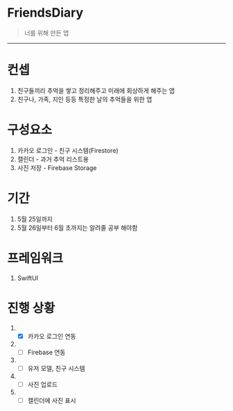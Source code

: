 # FriendsDiary

> 너를 위해 만든 앱

-----

# 컨셉

1. 친구들끼리 추억을 쌓고 정리해주고 미래에 회상하게 해주는 앱
2. 친구나, 가족, 지인 등등 특정한 날의 추억들을 위한 앱

# 구성요소

1. 카카오 로그인 - 친구 시스템(Firestore)
2. 캘린더 - 과거 추억 리스트용
3. 사진 저장 - Firebase Storage

# 기간

1. 5월 25일까지
2. 5월 26일부터 6월 초까지는 알려줄 공부 해야함

# 프레임워크

1. SwiftUI

# 진행 상황

1. - [x] 카카오 로그인 연동
2. - [ ] Firebase 연동
3. - [ ] 유저 모델, 친구 시스템
4. - [ ] 사진 업로드
5. - [ ] 캘린더에 사진 표시
